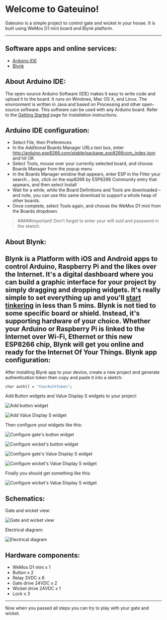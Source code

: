 ﻿Welcome to Gateuino!
===================


Gateuino is a simple project to control gate and wicket in your house. It is built using WeMos D1 mini board and Blynk platform.

----------
Software apps and online services:
-------------
- [Arduino IDE](https://www.arduino.cc/en/Main/Software)
- [Blynk](http://www.blynk.cc/)

About Arduino IDE:
-------------
The open-source Arduino Software (IDE) makes it easy to write code and upload it to the board. It runs on Windows, Mac OS X, and Linux. The environment is written in Java and based on Processing and other open-source software.
This software can be used with any Arduino board.
Refer to the [Getting Started](https://www.arduino.cc/en/Guide/HomePage) page for Installation instructions.

Arduino IDE configuration:
-------------
- Select File, then Preferences
- In the Additional Boards Manager URLs text box, enter http://arduino.esp8266.com/stable/package_esp8266com_index.json and hit OK
- Select Tools, mouse over your currently selected board, and choose Boards Manager from the popup menu
- In the Boards Manager window that appears, enter ESP in the Filter your search… box, click on the esp8266 by ESP8266 Community entry that appears, and then select Install
- Wait for a while, while the Board Definitions and Tools are downloaded – and note, you can use this same download to support a whole heap of other boards.
- Once complete, select Tools again, and choose the WeMos D1 mini from the Boards dropdown.

> #####Important! Don't forget to enter your wifi ssid and password in the sketch.

About Blynk:
-------------
Blynk is a Platform with iOS and Android apps to control Arduino, Raspberry Pi and the likes over the Internet.
It's a digital dashboard where you can build a graphic interface for your project by simply dragging and dropping widgets.
It's really simple to set everything up and you'll [start tinkering](http://www.blynk.cc/getting-started)  in less than 5 mins.
Blynk  is not tied to some specific board or shield. Instead, it's supporting hardware of your choice. Whether your Arduino or Raspberry Pi  is linked to the Internet over Wi-Fi, Ethernet or this new ESP8266 chip, Blynk will get you online and ready for the Internet Of Your Things. 
Blynk app configuration:
-------------
After installing Blynk app to your device, create a new project and generate authentication token then copy and paste it into a sketch:
```sh
char auth[] = "YourAuthToken";
```
Add Button widgets and Value Display S widgets to your project:

![Add button widget](https://github.com/Cigeon/Gateuino/blob/master/screens/Screenshot1_cc.blynk.png)

![Add Value Display S  widget](https://github.com/Cigeon/Gateuino/blob/master/screens/Screenshot2_cc.blynk.png)

Then configure yout widgets like this:

![Configure gate's button widget](https://github.com/Cigeon/Gateuino/blob/master/screens/Screenshot3_cc.blynk.png)

![Configure wicket's button widget](https://github.com/Cigeon/Gateuino/blob/master/screens/Screenshot4_cc.blynk.png)

![Configure gate's Value Display S  widget](https://github.com/Cigeon/Gateuino/blob/master/screens/Screenshot5_cc.blynk.png)

![Configure wicket's Value Display S  widget](https://github.com/Cigeon/Gateuino/blob/master/screens/Screenshot6_cc.blynk.png)

Finally you should get something like this:

![Configure wicket's Value Display S  widget](https://drive.google.com/file/d/0B8BYBsqsRl2gTEFWRXFVazFpcTg/view?usp=sharing)

Schematics:
-------------
Gate and wicket view:

![Gate and wicket view](https://github.com/Cigeon/Gateuino/blob/master/screens/GateAndWicket.png)

Electrical diagram:

![Electrical diagram](https://github.com/Cigeon/Gateuino/blob/master/screens/GateuinoScheme.png)

Hardware components:
-------------
- WeMos D1 mini x 1
- Button x 2
- Relay 3VDC x 6
- Gate drive 24VDC x 2
- Wicket drive 24VDC x 1
- Lock x 3

----------
Now when you passed all steps you can try to play with your gate and wicket.